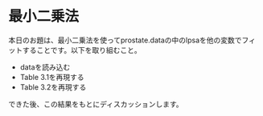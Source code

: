 # 最小二乗法
本日のお題は、最小二乗法を使ってprostate.dataの中のlpsaを他の変数でフィットすることです。以下を取り組むこと。

* dataを読み込む
* Table 3.1を再現する
* Table 3.2を再現する

できた後、この結果をもとにディスカッションします。